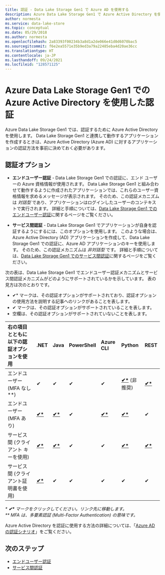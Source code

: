 ```yaml
---
title: 認証 ‐ Data Lake Storage Gen1 で Azure AD を使用する
description: Azure Data Lake Storage Gen1 で Azure Active Directory を使用して認証する方法について説明します。
author: normesta
ms.service: data-lake-store
ms.topic: conceptual
ms.date: 05/29/2018
ms.author: normesta
ms.openlocfilehash: 2a83393f00234b3a8d1a2de066e41d0d6070bac5
ms.sourcegitcommit: f6e2ea5571e35b9ed3a79a22485eba4d20ae36cc
ms.translationtype: HT
ms.contentlocale: ja-JP
ms.lasthandoff: 09/24/2021
ms.locfileid: "128571125"
---
```

# <a name="authentication-with-azure-data-lake-storage-gen1-using-azure-active-directory"></a>Azure Data Lake Storage Gen1 での Azure Active Directory を使用した認証

Azure Data Lake Storage Gen1 では、認証するために Azure Active Directory を使用します。 Data Lake Storage Gen1 と連携して動作するアプリケーションを作成するときは、Azure Active Directory (Azure AD) に対するアプリケーションの認証方法を事前に決めておく必要があります。

## <a name="authentication-options"></a>認証オプション

* **エンドユーザー認証** - Data Lake Storage Gen1 での認証に、エンド ユーザーの Azure 資格情報が使用されます。 Data Lake Storage Gen1 と組み合わせて動作するように作成されたアプリケーションでは、これらのユーザー資格情報を求めるメッセージが表示されます。 そのため、この認証メカニズムは *対話型* であり、アプリケーションはログインしたユーザーのコンテキストで実行されます。 詳細と手順については、[Data Lake Storage Gen1 でのエンドユーザー認証](data-lake-store-end-user-authenticate-using-active-directory.md)に関するページをご覧ください。

* **サービス間認証** - Data Lake Storage Gen1 でアプリケーションが自身を認証するようにするには、このオプションを使用します。 このような場合は、Azure Active Directory (AD) アプリケーションを作成して、Data Lake Storage Gen1 での認証に、Azure AD アプリケーションのキーを使用します。 そのため、この認証メカニズムは *非対話型* です。 詳細と手順については、[Data Lake Storage Gen1 でのサービス間認証](data-lake-store-service-to-service-authenticate-using-active-directory.md)に関するページをご覧ください。

次の表は、Data Lake Storage Gen1 でエンドユーザー認証メカニズムとサービス間認証メカニズムがどのようにサポートされているかを示しています。 表の見方は次のとおりです。

* ✔* マークは、その認証オプションがサポートされており、認証オプションの使用方法を説明する記事へのリンクがあることを表します。 
* ✔ マークは、その認証オプションがサポートされていることを表します。 
* 空欄は、その認証オプションがサポートされていないことを表します。


|右の項目とともに以下の認証オプションを使用                   |.NET         |Java     |PowerShell |Azure CLI | Python   |REST     |
|:---------------------------------------------|:------------|:--------|:----------|:-------------|:---------|:--------|
|エンドユーザー (MFA なし\*\*)                        |   ✔ |    ✔    |    ✔      |       ✔      |    **[✔*](data-lake-store-end-user-authenticate-python.md#end-user-authentication-without-multi-factor-authentication)** (非推奨)     |    **[✔*](data-lake-store-end-user-authenticate-rest-api.md)**    |
|エンドユーザー (MFA あり)                           |    **[✔*](data-lake-store-end-user-authenticate-net-sdk.md)**        |    **[✔*](data-lake-store-end-user-authenticate-java-sdk.md)**     |    ✔      |       **[✔*](data-lake-store-get-started-cli-2.0.md)**      |    **[✔*](data-lake-store-end-user-authenticate-python.md#end-user-authentication-with-multi-factor-authentication)**     |    ✔    |
|サービス間 (クライアント キーを使用)         |    **[✔*](data-lake-store-service-to-service-authenticate-net-sdk.md#service-to-service-authentication-with-client-secret)** |    **[✔*](data-lake-store-service-to-service-authenticate-java.md)**    |    ✔      |       ✔      |    **[✔*](data-lake-store-service-to-service-authenticate-python.md#service-to-service-authentication-with-client-secret-for-account-management)**     |    **[✔*](data-lake-store-service-to-service-authenticate-rest-api.md)**    |
|サービス間 (クライアント証明書を使用) |    **[✔*](data-lake-store-service-to-service-authenticate-net-sdk.md#service-to-service-authentication-with-certificate)**        |    ✔    |    ✔      |       ✔      |    ✔     |    ✔    |

<i>* <b>✔\*</b> マークをクリックしてください。リンク先に移動します。</i><br>
<i>** MFA は、多要素認証 (Multi-Factor Authentication) の意味です。</i>

Azure Active Directory を認証に使用する方法の詳細については、「[Azure AD の認証シナリオ](../active-directory/develop/authentication-vs-authorization.md)」をご覧ください。

## <a name="next-steps"></a>次のステップ

* [エンドユーザー認証](data-lake-store-end-user-authenticate-using-active-directory.md)
* [サービス間認証](data-lake-store-service-to-service-authenticate-using-active-directory.md)